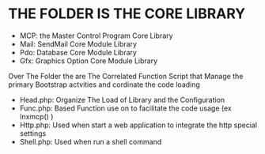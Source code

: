 # THE FOLDER IS THE CORE LIBRARY
* MCP: the Master Control Program Core Library
* Mail: SendMail Core Module Library
* Pdo: Database Core Module Library
* Gfx: Graphics Option Core Module Library

Over The Folder the are The Correlated Function Script that Manage the primary Bootstrap actvities and cordinate the code loading 
* Head.php: Organize The Load of Library and the Configuration
* Func.php: Based Function use on to facilitate the code usage (ex lnxmcp() )
* Http.php: Used when start a web application to integrate the http special settings
* Shell.php: Used when run a shell command 
